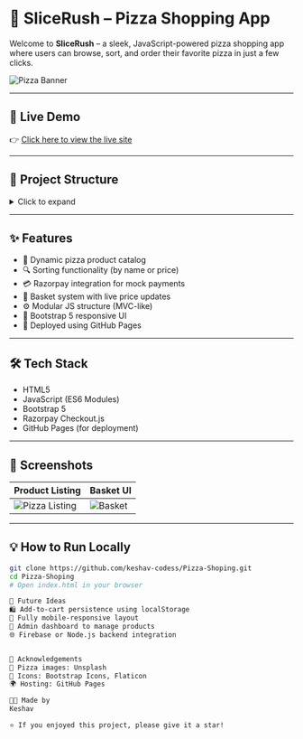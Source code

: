 # 🍕 SliceRush – Pizza Shopping App

Welcome to **SliceRush** – a sleek, JavaScript-powered pizza shopping app where users can browse, sort, and order their favorite pizza in just a few clicks.

![Pizza Banner](https://images.unsplash.com/photo-1571997478779-2adcbbe9ab2f?q=80&w=687&auto=format&fit=crop&ixlib=rb-4.1.0&ixid=M3wxMjA3fDB8MHxwaG90by1wYWdlfHx8fGVufDB8fHx8fA%3D%3D)


---

## 🚀 Live Demo

👉 [Click here to view the live site](https://keshav-codess.github.io/Pizza-Shoping/)

---

## 📁 Project Structure

<details>
<summary>Click to expand</summary>

Pizza-Shoping/
├── index.html
└── scripts/
├── controllers/
│ └── product-controller.js
├── models/
├── services/
│ └── payment.js
└── utils/

</details>

---

## ✨ Features

- 🍕 Dynamic pizza product catalog
- 🔍 Sorting functionality (by name or price)
- 💳 Razorpay integration for mock payments
- 🛒 Basket system with live price updates
- ⚙️ Modular JS structure (MVC-like)
- 🎨 Bootstrap 5 responsive UI
- 🚀 Deployed using GitHub Pages

---

## 🛠 Tech Stack

- HTML5  
- JavaScript (ES6 Modules)  
- Bootstrap 5  
- Razorpay Checkout.js  
- GitHub Pages (for deployment)

---

## 📸 Screenshots

| Product Listing | Basket UI |
|-----------------|-----------|
| ![Pizza Listing](https://i.imgur.com/VxzV2yo.png) | ![Basket](https://i.imgur.com/k8Ig0uy.png) |

---

## 💡 How to Run Locally

```bash
git clone https://github.com/keshav-codess/Pizza-Shoping.git
cd Pizza-Shoping
# Open index.html in your browser

🔮 Future Ideas
🛍️ Add-to-cart persistence using localStorage
📱 Fully mobile-responsive layout
🔧 Admin dashboard to manage products
🌐 Firebase or Node.js backend integration


🙌 Acknowledgements
🍕 Pizza images: Unsplash
🎨 Icons: Bootstrap Icons, Flaticon
🌍 Hosting: GitHub Pages

👨‍💻 Made by
Keshav

⭐ If you enjoyed this project, please give it a star!
